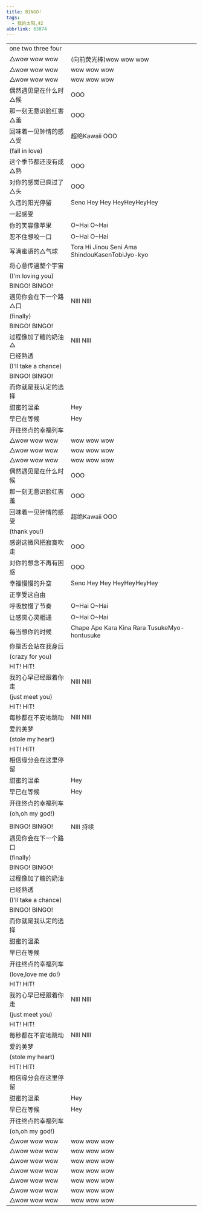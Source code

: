 ```yaml
---
title: BINGO!
tags:
  - 我的太阳,42
abbrlink: 63874
---
```

|      |      |
|--|--|
|one two three four|      |
|△wow wow wow|(向前荧光棒)wow wow wow|
|△wow wow wow|wow wow wow|
|△wow wow wow|wow wow wow|
|偶然遇见是在什么时△候|OOO|
|那一刻无意识脸红害△羞|OOO|
|回味着一见钟情的感△受|超绝Kawaii OOO|
|(fall in love)|      |
|这个季节都还没有成△熟|OOO|
|对你的感觉已疯过了△头|OOO|
|久违的阳光停留|Seno Hey Hey HeyHeyHeyHey |
|一起感受|      |
|你的笑容像苹果|O~Hai O~Hai|
|忍不住想咬一口|O~Hai O~Hai|
|写满蜜语的△气球|Tora Hi Jinou Seni Ama ShindouKasenTobiJyo-kyo|
|将心意传遍整个宇宙|      |
|(I'm loving you)|      |
|BINGO! BINGO!|      |
|遇见你会在下一个路△口|NIII NIII|
|(finally)|      |
|BINGO! BINGO!|      |
|过程像加了糖的奶油△|NIII NIII|
|已经熟透|      |
|(I'll take a chance)|      |
|BINGO! BINGO!|      |
|而你就是我认定的选择|      |
|甜蜜的温柔|Hey|
|早已在等候|Hey|
|开往终点的幸福列车|      |
|△wow wow wow|wow wow wow|
|△wow wow wow|wow wow wow|
|△wow wow wow|wow wow wow|
|偶然遇见是在什么时候|OOO|
|那一刻无意识脸红害羞|OOO|
|回味着一见钟情的感受|超绝Kawaii OOO|
|(thank you!)|      |
|感谢这微风把寂寞吹走|OOO|
|对你的想念不再有困惑|OOO|
|幸福慢慢的升空|Seno Hey Hey HeyHeyHeyHey |
|正享受这自由|      |
|呼吸放慢了节奏|O~Hai O~Hai|
|让感觉心灵相通|O~Hai O~Hai|
|每当想你的时候|Chape Ape Kara Kina Rara TusukeMyo-hontusuke|
|你是否会站在我身后|      |
|(crazy for you)|      |
|HIT! HIT!|      |
|我的心早已经跟着你走|NIII NIII|
|(just meet you)|      |
|HIT! HIT!|      |
|每秒都在不安地跳动|NIII NIII|
|爱的美梦|      |
|(stole my heart)|      |
|HIT! HIT!|      |
|相信缘分会在这里停留|      |
|甜蜜的温柔|Hey|
|早已在等候|Hey|
|开往终点的幸福列车|      |
|(oh,oh my god!)|      |
|      |      |
|BINGO! BINGO!|NIII 持续|
|遇见你会在下一个路口|      |
|(finally)|      |
|BINGO! BINGO!|      |
|过程像加了糖的奶油|      |
|已经熟透|      |
|(I'll take a chance)|      |
|BINGO! BINGO!|      |
|而你就是我认定的选择|      |
|甜蜜的温柔|      |
|早已在等候|      |
|开往终点的幸福列车|      |
|(love,love me do!)|      |
|HIT! HIT!|      |
|我的心早已经跟着你走|NIII NIII|
|(just meet you)|      |
|HIT! HIT!|      |
|每秒都在不安地跳动|NIII NIII|
|爱的美梦|      |
|(stole my heart)|      |
|HIT! HIT!|      |
|相信缘分会在这里停留|      |
|甜蜜的温柔|Hey|
|早已在等候|Hey|
|开往终点的幸福列车|      |
|(oh,oh my god!)|      |
|△wow wow wow|wow wow wow|
|△wow wow wow|wow wow wow|
|△wow wow wow|wow wow wow|
|△wow wow wow|wow wow wow|
|△wow wow wow|wow wow wow|
|△wow wow wow|wow wow wow|
|△wow wow wow|wow wow wow|